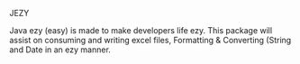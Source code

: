 JEZY

Java ezy (easy) is made to make developers life ezy. This package will assist on consuming and writing excel files, Formatting & Converting (String and Date in an ezy manner.

